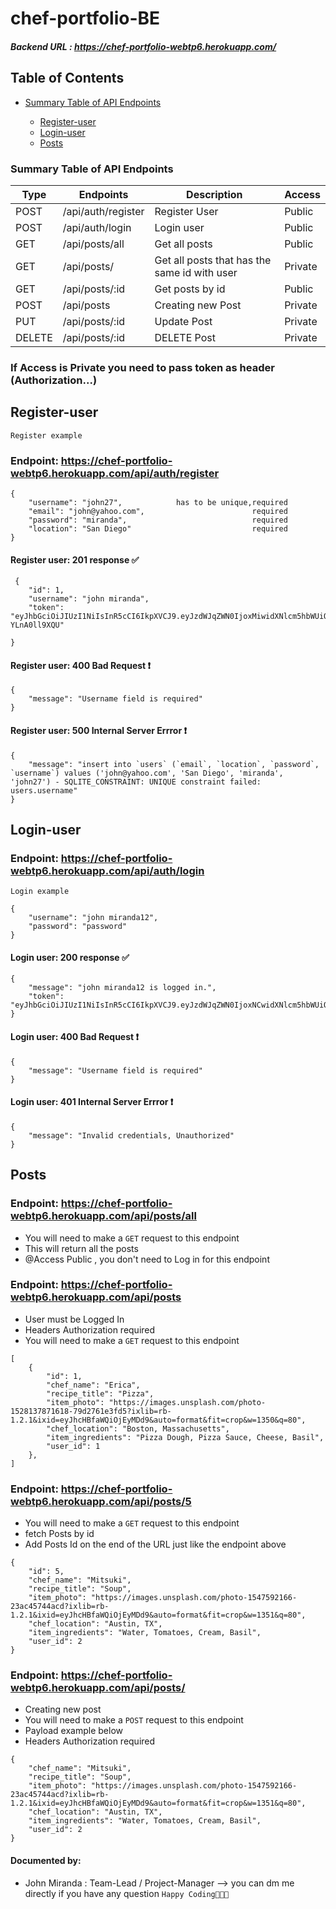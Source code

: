 # chef-portfolio-BE

##### Backend URL : https://chef-portfolio-webtp6.herokuapp.com/

## Table of Contents

- [Summary Table of API Endpoints](#summary-table-of-api-endpoints)

  - [Register-user](#register-user)
  - [Login-user](#login-user)
  - [Posts](#posts)

### Summary Table of API Endpoints

| Type   | Endpoints          | Description                                  | Access  |
| ------ | ------------------ | -------------------------------------------- | ------- |
| POST   | /api/auth/register | Register User                                | Public  |
| POST   | /api/auth/login    | Login user                                   | Public  |
| GET    | /api/posts/all     | Get all posts                                | Public  |
| GET    | /api/posts/        | Get all posts that has the same id with user | Private |
| GET    | /api/posts/:id     | Get posts by id                              | Public  |
| POST   | /api/posts         | Creating new Post                            | Private |
| PUT    | /api/posts/:id     | Update Post                                  | Private |
| DELETE | /api/posts/:id     | DELETE Post                                  | Private |

### If Access is Private you need to pass token as header (Authorization...)

## Register-user

`Register example`

### Endpoint: https://chef-portfolio-webtp6.herokuapp.com/api/auth/register

```
{
    "username": "john27",            has to be unique,required
    "email": "john@yahoo.com",                        required
    "password": "miranda",                            required
    "location": "San Diego"                           required
}

```

#### Register user: 201 response ✅

```
 {
    "id": 1,
    "username": "john miranda",
    "token": "eyJhbGciOiJIUzI1NiIsInR5cCI6IkpXVCJ9.eyJzdWJqZWN0IjoxMiwidXNlcm5hbWUiOiJqb2huIG1pcmFuZGEiLCJpYXQiOjE1NjM3NzA5MjgsImV4cCI6MTU2Mzg1NzMyOH0.6NS1ABm8VY0iu0ltLPjpGNlIxWQWaU3-YLnA0ll9XQU"

}
```

#### Register user: 400 Bad Request ❗️

```
{
    "message": "Username field is required"
}
```

#### Register user: 500 Internal Server Errror ❗️

```
{
    "message": "insert into `users` (`email`, `location`, `password`, `username`) values ('john@yahoo.com', 'San Diego', 'miranda', 'john27') - SQLITE_CONSTRAINT: UNIQUE constraint failed: users.username"
}
```

## Login-user

### Endpoint: https://chef-portfolio-webtp6.herokuapp.com/api/auth/login

`Login example`

```
{
    "username": "john miranda12",
    "password": "password"
}

```

#### Login user: 200 response ✅

```
{
    "message": "john miranda12 is logged in.",
    "token": "eyJhbGciOiJIUzI1NiIsInR5cCI6IkpXVCJ9.eyJzdWJqZWN0IjoxNCwidXNlcm5hbWUiOiJqb2huIG1pcmFuZGExMiIsImlhdCI6MTU2Mzc3MTM2MiwiZXhwIjoxNTYzODU3NzYyfQ.Vp1_TX_iBL9YPQ0kEPa8dzdQFcdXg8snDfbYND9RF8k"
}
```

#### Login user: 400 Bad Request ❗️

```
{
    "message": "Username field is required"
}
```

#### Login user: 401 Internal Server Errror ❗️

```
{
    "message": "Invalid credentials, Unauthorized"
}
```

## Posts

### Endpoint: https://chef-portfolio-webtp6.herokuapp.com/api/posts/all

- You will need to make a `GET` request to this endpoint
- This will return all the posts
- @Access Public , you don't need to Log in for this endpoint

### Endpoint: https://chef-portfolio-webtp6.herokuapp.com/api/posts

- User must be Logged In
- Headers Authorization required
- You will need to make a `GET` request to this endpoint

```
[
    {
        "id": 1,
        "chef_name": "Erica",
        "recipe_title": "Pizza",
        "item_photo": "https://images.unsplash.com/photo-1528137871618-79d2761e3fd5?ixlib=rb-1.2.1&ixid=eyJhcHBfaWQiOjEyMDd9&auto=format&fit=crop&w=1350&q=80",
        "chef_location": "Boston, Massachusetts",
        "item_ingredients": "Pizza Dough, Pizza Sauce, Cheese, Basil",
        "user_id": 1
    },
]

```

### Endpoint: https://chef-portfolio-webtp6.herokuapp.com/api/posts/5

- You will need to make a `GET` request to this endpoint
- fetch Posts by id
- Add Posts Id on the end of the URL just like the endpoint above

```
{
    "id": 5,
    "chef_name": "Mitsuki",
    "recipe_title": "Soup",
    "item_photo": "https://images.unsplash.com/photo-1547592166-23ac45744acd?ixlib=rb-1.2.1&ixid=eyJhcHBfaWQiOjEyMDd9&auto=format&fit=crop&w=1351&q=80",
    "chef_location": "Austin, TX",
    "item_ingredients": "Water, Tomatoes, Cream, Basil",
    "user_id": 2
}

```

### Endpoint: https://chef-portfolio-webtp6.herokuapp.com/api/posts/

- Creating new post
- You will need to make a `POST` request to this endpoint
- Payload example below
- Headers Authorization required

```
{
    "chef_name": "Mitsuki",
    "recipe_title": "Soup",
    "item_photo": "https://images.unsplash.com/photo-1547592166-23ac45744acd?ixlib=rb-1.2.1&ixid=eyJhcHBfaWQiOjEyMDd9&auto=format&fit=crop&w=1351&q=80",
    "chef_location": "Austin, TX",
    "item_ingredients": "Water, Tomatoes, Cream, Basil",
    "user_id": 2
}

```

#### Documented by:

- John Miranda : Team-Lead / Project-Manager --> you can dm me directly if you have any question `Happy Coding🧙🧙🧙`
